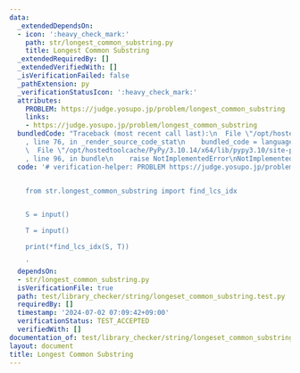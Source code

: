 ```yaml
---
data:
  _extendedDependsOn:
  - icon: ':heavy_check_mark:'
    path: str/longest_common_substring.py
    title: Longest Common Substring
  _extendedRequiredBy: []
  _extendedVerifiedWith: []
  _isVerificationFailed: false
  _pathExtension: py
  _verificationStatusIcon: ':heavy_check_mark:'
  attributes:
    PROBLEM: https://judge.yosupo.jp/problem/longest_common_substring
    links:
    - https://judge.yosupo.jp/problem/longest_common_substring
  bundledCode: "Traceback (most recent call last):\n  File \"/opt/hostedtoolcache/PyPy/3.10.14/x64/lib/pypy3.10/site-packages/onlinejudge_verify/documentation/build.py\"\
    , line 76, in _render_source_code_stat\n    bundled_code = language.bundle(\n\
    \  File \"/opt/hostedtoolcache/PyPy/3.10.14/x64/lib/pypy3.10/site-packages/onlinejudge_verify/languages/python.py\"\
    , line 96, in bundle\n    raise NotImplementedError\nNotImplementedError\n"
  code: '# verification-helper: PROBLEM https://judge.yosupo.jp/problem/longest_common_substring


    from str.longest_common_substring import find_lcs_idx


    S = input()

    T = input()

    print(*find_lcs_idx(S, T))

    '
  dependsOn:
  - str/longest_common_substring.py
  isVerificationFile: true
  path: test/library_checker/string/longeset_common_substring.test.py
  requiredBy: []
  timestamp: '2024-07-02 07:09:42+09:00'
  verificationStatus: TEST_ACCEPTED
  verifiedWith: []
documentation_of: test/library_checker/string/longeset_common_substring.test.py
layout: document
title: Longest Common Substring
---
```

